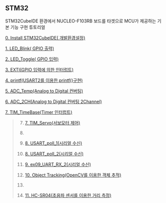 ## STM32

STM32CubeIDE 환경에서 NUCLEO-F103RB 보드를 타겟으로 MCU가 제공하는 기본 기능 구현 튜토리얼



[0. Install STM32CubeIDE( 개발환경설정)](./ex0_STM32CubeIDE/ex0_STM32CubeIDE.md) 

[1. LED_Blink( GPIO 출력)](./ex01LED_Blink/ex01_LED_BLINK.md) 

[2. LED_Toggle( GPIO 입력)](./ex02_LED_Toggle/ex02_LED_Toggle.md) 

[3. EXTI(GPIO 입력에 의한 인터럽트)](./ex03_EXTI/ex03_EXTI.md) 

[4. printf(USART2를 이용한 printf()구현)](./ex04_printf/ex04_printf.md) 

[5. ADC_Temp(Analog to Digital 컨버팅)](./ex05_ADC_Temp/ex05_ADC_Temp.md) 

[6. ADC_2CH(Analog to Digital 컨버팅 2Channel)](./ex06_ADC_2CH/ex06_ADC_2CH.md) 

[7. TIM_TimeBase(Timer 인터럽트)](./ex07_TIM_TimBase/ex07_TIM_TimBase.md) 

>
>
>
>7. [7. TIM_Servo(서보모터 제어)](./ex07_TIM_Servo/ex07_TIM_Servo.md) 
>
>
>
>8. 
>
>9. [8. USART_poll_1(시리얼 수신)](./ex09_USART_RX_1/ex09_USART_RX_1.md) 
>
>10. [8. USART_poll_2(시리얼 수신)](./ex09_USART_RX_1/ex09_USART_RX_1.md) 
>
>11. [9. ex09_UART_RX_2(시리얼 수신)](./ex09_UART_RX_2/ex09_UART_RX_2.md) 
>
>12. [10. Object Tracking(OpenCV를 이용한 객체 추적)](./ex10_Object_Tracking/ex10_Object_Tracking.md)
>
>13. 
>
>14. [11. HC-SR04(초음파 센서를 이용한 거리 측정)](.\HC-SR04/ex12_hc_sr04.md)
>
>
>
>
>
>